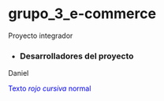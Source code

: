 # grupo_3_e-commerce
Proyecto integrador 


- ### **Desarrolladores del proyecto**
Daniel

<span style="color:blue">Texto *rojo cursiva* normal</span>

